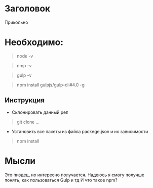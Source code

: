 # Заголовок
Прикольно
# Необходимо:
> node -v

> nmp -v

> gulp -v

> npm install gulpjs/gulp-cli#4.0 -g

## Инструкция
* Склонировать данный реп
> git clone ...

* Установить все пакеты из файла packege.json и их зависимости
> npm install


# Мысли
Это пиздец, но интересно получается. Надеюсь я смогу получше понять, как пользоваться Gulp и тд
И что такое npm?